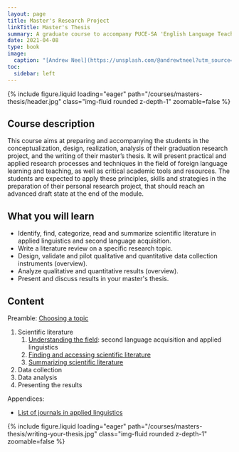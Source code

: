 ```yaml
---
layout: page
title: Master's Research Project
linkTitle: Master's Thesis
summary: A graduate course to accompany PUCE-SA 'English Language Teaching' Master's students in the preparation of their MA thesis. Recommendations on how to search for, find and access scientific literature, how to conduct a literature review, how to design a research project in language education, and how to collect and analyze data.
date: 2021-04-08
type: book
image:
  caption: "[Andrew Neel](https://unsplash.com/@andrewtneel?utm_source=unsplash&utm_medium=referral&utm_content=creditCopyText) on [Unsplash](https://unsplash.com/collections/1075950/academic-writing?utm_source=unsplash&utm_medium=referral&utm_content=creditCopyText)"
toc:
  sidebar: left
---
```


{% include figure.liquid loading="eager" path="/courses/masters-thesis/header.jpg" class="img-fluid rounded z-depth-1" zoomable=false %}

## Course description

This course aims at preparing and accompanying the students in the conceptualization, design, realization, analysis of their graduation research project, and the writing of their master’s thesis. It will present practical and applied research processes and techniques in the field of foreign language learning and teaching, as well as critical academic tools and resources. The students are expected to apply these principles, skills and strategies in the preparation of their personal research project, that should reach an advanced draft state at the end of the module.

## What you will learn

- Identify, find, categorize, read and summarize scientific literature in applied linguistics and second language acquisition.
- Write a literature review on a specific research topic.
- Design, validate and pilot qualitative and quantitative data collection instruments (overview).
- Analyze qualitative and quantitative results (overview).
- Present and discuss results in your master's thesis.

<!-- ## Learning outcomes

At the end of this course, students should be able to:

* Build a theoretical framework based not only on theories but on empirical studies similar to the one that the student will carry out.
* Find a space in the literature that their own study will fill.
* Develop an appropriate methodology for research that is feasible and reliable for their study.
* Collect data in the field in an ethical and unbiased manner.
* Analyze quantitative and qualitative data and draw conclusions about them.
* Synthesize the results of the study and compare them to previous studies.
* Propose areas for future research related to the students’ topics. -->

## Content

Preamble: [Choosing a topic](/courses/masters-thesis/0-choosing-a-topic)

1. Scientific literature
   1. [Understanding the field](/courses/masters-thesis/1-scientific-literature#1-understanding-the-field-second-language-acquisition-and-applied-linguistics): second language acquisition and applied linguistics
   2. [Finding and accessing scientific literature](/courses/masters-thesis/1-scientific-literature#2-finding_and_accessing_scientific_literature)
   3. [Summarizing scientific literature](/courses/masters-thesis/1-scientific-literature#3-summarizing-and-reviewing-the-literature)
2. Data collection
3. Data analysis
4. Presenting the results

Appendices:

- [List of journals in applied linguistics](/courses/masters-thesis/journals-in-applied-linguistics)

{% include figure.liquid loading="eager" path="/courses/masters-thesis/writing-your-thesis.jpg" class="img-fluid rounded z-depth-1" zoomable=false %}
